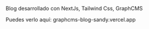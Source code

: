 Blog desarrollado con NextJs, Tailwind Css, GraphCMS

Puedes verlo aquí: graphcms-blog-sandy.vercel.app
